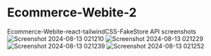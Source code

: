 # Ecommerce-Webite-2
 Ecommerce-Webite-react-tailwindCSS-FakeStore API
screenshots
![Screenshot 2024-08-13 021210](https://github.com/user-attachments/assets/b948f5be-58cb-4d35-a7c7-918d07ffa87c)
![Screenshot 2024-08-13 021229](https://github.com/user-attachments/assets/6e32ed5f-bc31-4c9b-a577-6a74ecadcdbc)
![Screenshot 2024-08-13 021239](https://github.com/user-attachments/assets/641729bb-7ef7-4eed-b3bd-52dfc86650b7)
![Screenshot 2024-08-13 021252](https://github.com/user-attachments/assets/d8456752-cedb-4af1-b73a-324141bd2ff4)
